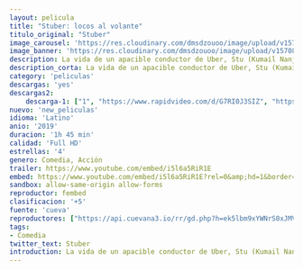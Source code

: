 ```yaml
---
layout: pelicula
title: "Stuber: locos al volante"
titulo_original: "Stuber"
image_carousel: 'https://res.cloudinary.com/dmsdzouoo/image/upload/v1570846167/stuber-min_nfkeyn.jpg'
image_banner: 'https://res.cloudinary.com/dmsdzouoo/image/upload/v1570846159/__5ca7f106a1842-min_cqj6ci.jpg'
description: La vida de un apacible conductor de Uber, Stu (Kumail Nanjiani), cambia repentinamente cuando se sube a su vehículo un pasajero (Dave Bautista) que resulta ser un policía que sigue la pista a un brutal asesino. Stu se ve obligado a luchar por salvar la vida, protagonizando una misión en la que nunca pidió participar, y cuyo principal objetivo tiene claro desde que descubre lo que está sucediendo, obtener las cinco estrellas de calificación en este movido viaje.
description_corta: La vida de un apacible conductor de Uber, Stu (Kumail Nanjiani), cambia repentinamente cuando se sube a su vehículo un pasajero (Dave Bautista) que resulta ser un policía que sigue la pista a un brutal asesino. Stu se ve obligado a luchar por salvar la
category: 'peliculas'
descargas: 'yes'
descargas2:
    descarga-1: ["1", "https://www.rapidvideo.com/d/G7RI0J3SIZ", "https://www.google.com/s2/favicons?domain=openload.co","OpenLoad","https://res.cloudinary.com/imbriitneysam/image/upload/v1541473684/mexico.png", "Latino", "TS-Screener"]
nuevo: 'new_peliculas'
idioma: 'Latino'
anio: '2019'
duracion: '1h 45 min'
calidad: 'Full HD'
estrellas: '4'
genero: Comedia, Acción
trailer: https://www.youtube.com/embed/i5l6a5RiR1E
embed: https://www.youtube.com/embed/i5l6a5RiR1E?rel=0&amp;hd=1&border=0&wmode=opaque&enablejsapi=1&modestbranding=1&controls=1&showinfo=1
sandbox: allow-same-origin allow-forms
reproductor: fembed
clasificacion: '+5'
fuente: 'cueva'
reproductores: ["https://api.cuevana3.io/rr/gd.php?h=ek5lbm9xYWNrS0xJMVp5b21KREk0dFBLbjVkaHhkRGdrOG1jbnBpUnhhS1Z5Mk9BbTVXcTdieklaR2hzcVpXNnZOQ2Jlb3VWdE1HbGxZZUZlc20ydGRXU3FadVkyUT09"]
tags:
- Comedia
twitter_text: Stuber
introduction: La vida de un apacible conductor de Uber, Stu (Kumail Nanjiani), cambia repentinamente cuando se sube a su vehículo un pasajero (Dave Bautista) que resulta ser un policía que sigue la pista a un brutal asesino. Stu se ve obligado a luchar por salvar la
---
```












